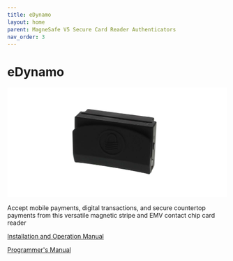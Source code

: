 ```yaml
---
title: eDynamo
layout: home
parent: MagneSafe V5 Secure Card Reader Authenticators
nav_order: 3
---
```


# eDynamo

![eDynamo Image](Images/img01.jpg)


Accept mobile payments, digital transactions, and secure countertop payments from this versatile magnetic stripe and EMV contact chip card reader

[Installation and Operation Manual](https://www.magtek.com/content/documentationfiles/d998200110.pdf)

[Programmer's Manual](https://www.magtek.com/content/documentationfiles/d998200115.pdf)